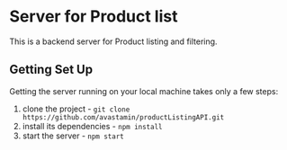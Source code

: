 # Server for Product list

This is a backend server for Product listing and filtering.

## Getting Set Up

Getting the server running on your local machine takes only a few steps:

1. clone the project - `git clone https://github.com/avastamin/productListingAPI.git`
2. install its dependencies - `npm install`
3. start the server - `npm start`
